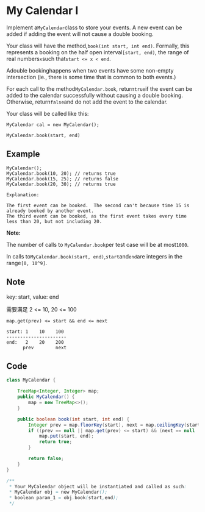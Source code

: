 # My Calendar I

Implement a`MyCalendar`class to store your events. A new event can be added if adding the event will not cause a double booking.

Your class will have the method,`book(int start, int end)`. Formally, this represents a booking on the half open interval`[start, end)`, the range of real numbers`x`such that`start <= x < end`.

Adouble bookinghappens when two events have some non-empty intersection (ie., there is some time that is common to both events.)

For each call to the method`MyCalendar.book`, return`true`if the event can be added to the calendar successfully without causing a double booking. Otherwise, return`false`and do not add the event to the calendar.

Your class will be called like this:

`MyCalendar cal = new MyCalendar();`

`MyCalendar.book(start, end)`

## **Example**

```
MyCalendar();
MyCalendar.book(10, 20); // returns true
MyCalendar.book(15, 25); // returns false
MyCalendar.book(20, 30); // returns true

Explanation:

The first event can be booked.  The second can't because time 15 is already booked by another event.
The third event can be booked, as the first event takes every time less than 20, but not including 20.
```

**Note:**

The number of calls to `MyCalendar.book`per test case will be at most`1000`.

In calls to`MyCalendar.book(start, end)`,`start`and`end`are integers in the range`[0, 10^9]`.

## Note

key: start, value: end

需要满足 2 <= 10, 20 <= 100

```
map.get(prev) <= start && end <= next
```

```
start: 1    10    100
----------------------
end:   2    20    200
      prev        next
```

## Code

```java
class MyCalendar {

    TreeMap<Integer, Integer> map;
    public MyCalendar() {
        map = new TreeMap<>();
    }

    public boolean book(int start, int end) {
        Integer prev = map.floorKey(start), next = map.ceilingKey(start);
        if ((prev == null || map.get(prev) <= start) && (next == null || end <= next)) {
            map.put(start, end);
            return true;
        }

        return false;
    }
}

/**
 * Your MyCalendar object will be instantiated and called as such:
 * MyCalendar obj = new MyCalendar();
 * boolean param_1 = obj.book(start,end);
 */
```
